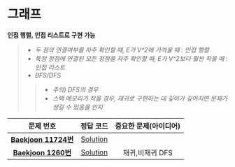 # 그래프   
__인접 행렬, 인접 리스트로 구현 가능__   
>*  _두 점의 연결여부를 자주 확인할 때, E가 V^2에 가까울 때 : 인접 행렬_
>*  _특정 정점에 연결된 모든 정점을 자주 확인할 때, E가 V^2보다 훨씬 작을 때 : 인접 리스트_    
>*  _BFS/DFS_
>>*  _주의) DFS의 경우_
>>* _스택 메모리가 작을 경우, 재귀로 구현하는 데 깊이가 깊어지면 문제가 생길 수 있음을 인지_

| 문제 번호 | 정답 코드 |  중요한 문제(아이디어) | 
| :--: | :--: |:--: |
| __[Baekjoon 11724번](https://www.acmicpc.net/problem/11724)__   | [Solution](https://github.com/jhmin-kk99/Algorithm-Study/blob/main/Graph/11724.cpp)    | |
| __[Baekjoon 1260번](https://www.acmicpc.net/problem/1260)__   | [Solution](https://github.com/jhmin-kk99/Algorithm-Study/blob/main/Graph/1260.cpp)    |재귀,비재귀 DFS|
